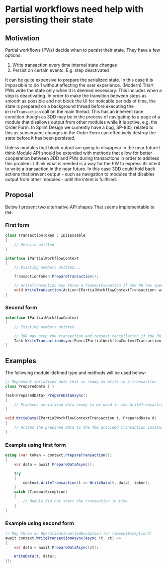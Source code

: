 # Partial workflows need help with persisting their state

## Motivation
Partial workflows (PWs) decide when to persist their state. They have a few
options:
1. Write transaction every time internal state changes
2. Persist on certain events. E.g. step deactivated

It can be quite expensive to prepare the serialized state. In this case it is
impossible to do 1 without affecting the user experience. (Modern) Triart PWs
write the state only when it is deemed necessary. This includes when a step is
deactivating. In order to make the transition between steps as smooth as
possible and not block the UI for noticable periods of time, the state is
prepared on a background thread before executing the `WriteTransaction` call on
the main thread. This has an inherent race condition though as 3DD may be in the
process of navigating to a page of a module that disallows output from other
modules while it is active, e.g. the Order Form. In Splint Design we currently
have a bug, SP-835, related to this as subsequent changes in the Order Form can
effectively destroy the state before it has been persisted.

Unless modules that block output are going to disappear in the near future I
think Module API should be extended with methods that allow for better
cooperation between 3DD and PWs during transactions in order to address this
problem. I think what is needed is a way for the PW to express its intent to
write a transaction in the near future. In this case 3DD could hold back actions
that prevent output - such as navigation to modules that disables output from
other modules - until the intent is fullfilled.

## Proposal

Below I present two alternative API shapes That seems implementable to me.

### First form

```cs
class TransactionToken : IDisposable
{
    // Details omitted
}

interface IPartialWorkflowContext
{
    // Existing members omitted...

    TransactionToken PrepareTransaction();

    // WriteTransaction may throw a TimeoutException if the PW has spent too much time to prepare the state
    void WriteTransaction(Action<IPartialWorkflowContextTransaction> write, TransactionToken token);
}
```

### Second form

```cs
interface IPartialWorkflowContext
{
    // Existing members omitted...

    // 3DD may stop the transaction and request cancellation if the PW takes too long to prepare and write the transaction
    Task WriteTransactionAsync(Func<IPartialWorkflowContextTransaction, CancellationToken, Task> write);
}
```

## Examples

The following module-defined type and methods will be used below:

```cs
// Represent serialized data that is ready to write in a transaction
class PreparedData { }

Task<PreparedData> PrepareDataAsync()
{
    // Produces serialized data ready to be used in the WriteTransaction call
}

void WriteData(IPartialWorkflowContextTransaction t, PreparedData d)
{
    // Writes the prepared data to the the provided transaction instance
}
```

### Example using first form

```cs
using (var token = context.PrepareTransaction())
{
    var data = await PrepareDataAsync();

    try
    {
        context.WriteTransaction(t => WriteData(t, data), token);
    }
    catch (TimeoutException)
    {
        // Module did not start the transaction in time
    }
}
```

### Example using second form

```cs
// May throw an OperationCancelledException (or TimeoutException?)
await context.WriteTransactionAsync(async (t, ct) =>
{
    var data = await PrepareDataAsync(ct);

    WriteData(t, data);
});
```
